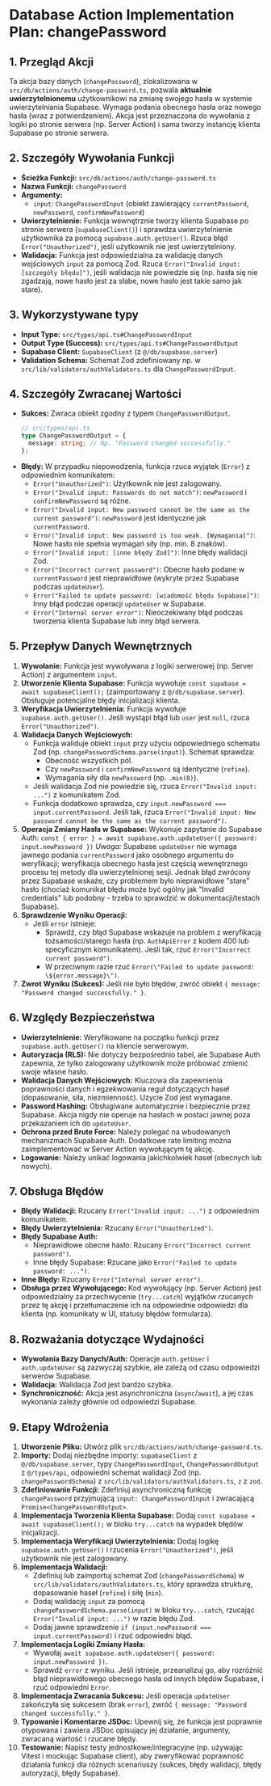 # Database Action Implementation Plan: changePassword

## 1. Przegląd Akcji

Ta akcja bazy danych (`changePassword`), zlokalizowana w `src/db/actions/auth/change-password.ts`, pozwala **aktualnie uwierzytelnionemu** użytkownikowi na zmianę swojego hasła w systemie uwierzytelniania Supabase. Wymaga podania obecnego hasła oraz nowego hasła (wraz z potwierdzeniem). Akcja jest przeznaczona do wywołania z logiki po stronie serwera (np. Server Action) i sama tworzy instancję klienta Supabase po stronie serwera.

## 2. Szczegóły Wywołania Funkcji

- **Ścieżka Funkcji:** `src/db/actions/auth/change-password.ts`
- **Nazwa Funkcji:** `changePassword`
- **Argumenty:**
  - `input`: `ChangePasswordInput` (obiekt zawierający `currentPassword`, `newPassword`, `confirmNewPassword`)
- **Uwierzytelnienie:** Funkcja wewnętrznie tworzy klienta Supabase po stronie serwera (`supabaseClient()`) i sprawdza uwierzytelnienie użytkownika za pomocą `supabase.auth.getUser()`. Rzuca błąd `Error("Unauthorized")`, jeśli użytkownik nie jest uwierzytelniony.
- **Walidacja:** Funkcja jest odpowiedzialna za walidację danych wejściowych `input` za pomocą Zod. Rzuca `Error("Invalid input: [szczegóły błędu]")`, jeśli walidacja nie powiedzie się (np. hasła się nie zgadzają, nowe hasło jest za słabe, nowe hasło jest takie samo jak stare).

## 3. Wykorzystywane typy

- **Input Type:** `src/types/api.ts#ChangePasswordInput`
- **Output Type (Success):** `src/types/api.ts#ChangePasswordOutput`
- **Supabase Client:** `SupabaseClient` (z `@/db/supabase.server`)
- **Validation Schema:** Schemat Zod zdefiniowany np. w `src/lib/validators/authValidators.ts` dla `ChangePasswordInput`.

## 4. Szczegóły Zwracanej Wartości

- **Sukces:** Zwraca obiekt zgodny z typem `ChangePasswordOutput`.
  ```typescript
  // src/types/api.ts
  type ChangePasswordOutput = {
    message: string; // Np. "Password changed successfully."
  };
  ```
- **Błędy:** W przypadku niepowodzenia, funkcja rzuca wyjątek (`Error`) z odpowiednim komunikatem:
  - `Error("Unauthorized")`: Użytkownik nie jest zalogowany.
  - `Error("Invalid input: Passwords do not match")`: `newPassword` i `confirmNewPassword` są różne.
  - `Error("Invalid input: New password cannot be the same as the current password")`: `newPassword` jest identyczne jak `currentPassword`.
  - `Error("Invalid input: New password is too weak. [Wymagania]")`: Nowe hasło nie spełnia wymagań siły (np. min. 8 znaków).
  - `Error("Invalid input: [inne błędy Zod]")`: Inne błędy walidacji Zod.
  - `Error("Incorrect current password")`: Obecne hasło podane w `currentPassword` jest nieprawidłowe (wykryte przez Supabase podczas `updateUser`).
  - `Error("Failed to update password: [wiadomość błędu Supabase]")`: Inny błąd podczas operacji `updateUser` w Supabase.
  - `Error("Internal server error")`: Nieoczekiwany błąd podczas tworzenia klienta Supabase lub inny błąd serwera.

## 5. Przepływ Danych Wewnętrznych

1.  **Wywołanie:** Funkcja jest wywoływana z logiki serwerowej (np. Server Action) z argumentem `input`.
2.  **Utworzenie Klienta Supabase:** Funkcja wywołuje `const supabase = await supabaseClient();` (zaimportowany z `@/db/supabase.server`). Obsługuje potencjalne błędy inicjalizacji klienta.
3.  **Weryfikacja Uwierzytelnienia:** Funkcja wywołuje `supabase.auth.getUser()`. Jeśli wystąpi błąd lub `user` jest `null`, rzuca `Error("Unauthorized")`.
4.  **Walidacja Danych Wejściowych:**
    - Funkcja waliduje obiekt `input` przy użyciu odpowiedniego schematu Zod (np. `changePasswordSchema.parse(input)`). Schemat sprawdza:
      - Obecność wszystkich pól.
      - Czy `newPassword` i `confirmNewPassword` są identyczne (`refine`).
      - Wymagania siły dla `newPassword` (np. `.min(8)`).
    - Jeśli walidacja Zod nie powiedzie się, rzuca `Error("Invalid input: ...")` z komunikatem Zod.
    - Funkcja dodatkowo sprawdza, czy `input.newPassword === input.currentPassword`. Jeśli tak, rzuca `Error("Invalid input: New password cannot be the same as the current password")`.
5.  **Operacja Zmiany Hasła w Supabase:** Wykonuje zapytanie do Supabase Auth:
    `const { error } = await supabase.auth.updateUser({ password: input.newPassword })`
    _Uwaga:_ Supabase `updateUser` nie wymaga jawnego podania `currentPassword` jako osobnego argumentu do weryfikacji; weryfikacja obecnego hasła jest częścią wewnętrznego procesu tej metody dla uwierzytelnionej sesji. Jednak błąd zwrócony przez Supabase wskaże, czy problemem było nieprawidłowe "stare" hasło (chociaż komunikat błędu może być ogólny jak "Invalid credentials" lub podobny - trzeba to sprawdzić w dokumentacji/testach Supabase).
6.  **Sprawdzenie Wyniku Operacji:**
    - Jeśli `error` istnieje:
      - Sprawdź, czy błąd Supabase wskazuje na problem z weryfikacją tożsamości/starego hasła (np. `AuthApiError` z kodem 400 lub specyficznym komunikatem). Jeśli tak, rzuć `Error("Incorrect current password")`.
      - W przeciwnym razie rzuć `Error(\"Failed to update password: \${error.message}\")`.
7.  **Zwrot Wyniku (Sukces):** Jeśli nie było błędów, zwróć obiekt `{ message: "Password changed successfully." }`.

## 6. Względy Bezpieczeństwa

- **Uwierzytelnienie:** Weryfikowane na początku funkcji przez `supabase.auth.getUser()` na kliencie serwerowym.
- **Autoryzacja (RLS):** Nie dotyczy bezpośrednio tabel, ale Supabase Auth zapewnia, że tylko zalogowany użytkownik może próbować zmienić swoje własne hasło.
- **Walidacja Danych Wejściowych:** Kluczowa dla zapewnienia poprawności danych i egzekwowania reguł dotyczących haseł (dopasowanie, siła, niezmienność). Użycie Zod jest wymagane.
- **Password Hashing:** Obsługiwane automatycznie i bezpiecznie przez Supabase. Akcja nigdy nie operuje na hasłach w postaci jawnej poza przekazaniem ich do `updateUser`.
- **Ochrona przed Brute Force:** Należy polegać na wbudowanych mechanizmach Supabase Auth. Dodatkowe rate limiting można zaimplementować w Server Action wywołującym tę akcję.
- **Logowanie:** Należy unikać logowania jakichkolwiek haseł (obecnych lub nowych).

## 7. Obsługa Błędów

- **Błędy Walidacji:** Rzucany `Error("Invalid input: ...")` z odpowiednim komunikatem.
- **Błędy Uwierzytelnienia:** Rzucany `Error("Unauthorized")`.
- **Błędy Supabase Auth:**
  - Nieprawidłowe obecne hasło: Rzucany `Error("Incorrect current password")`.
  - Inne błędy Supabase: Rzucane jako `Error("Failed to update password: ...")`.
- **Inne Błędy:** Rzucany `Error("Internal server error")`.
- **Obsługa przez Wywołującego:** Kod wywołujący (np. Server Action) jest odpowiedzialny za przechwycenie (`try...catch`) wyjątków rzucanych przez tę akcję i przetłumaczenie ich na odpowiednie odpowiedzi dla klienta (np. komunikaty w UI, statusy błędów formularza).

## 8. Rozważania dotyczące Wydajności

- **Wywołania Bazy Danych/Auth:** Operacje `auth.getUser` i `auth.updateUser` są zazwyczaj szybkie, ale zależą od czasu odpowiedzi serwerów Supabase.
- **Walidacja:** Walidacja Zod jest bardzo szybka.
- **Synchroniczność:** Akcja jest asynchroniczna (`async`/`await`), a jej czas wykonania zależy głównie od odpowiedzi Supabase.

## 9. Etapy Wdrożenia

1.  **Utworzenie Pliku:** Utwórz plik `src/db/actions/auth/change-password.ts`.
2.  **Importy:** Dodaj niezbędne importy: `supabaseClient` z `@/db/supabase.server`, typy `ChangePasswordInput`, `ChangePasswordOutput` z `@/types/api`, odpowiedni schemat walidacji Zod (np. `changePasswordSchema`) z `src/lib/validators/authValidators.ts`, `z` z `zod`.
3.  **Zdefiniowanie Funkcji:** Zdefiniuj asynchroniczną funkcję `changePassword` przyjmującą `input: ChangePasswordInput` i zwracającą `Promise<ChangePasswordOutput>`.
4.  **Implementacja Tworzenia Klienta Supabase:** Dodaj `const supabase = await supabaseClient();` w bloku `try...catch` na wypadek błędów inicjalizacji.
5.  **Implementacja Weryfikacji Uwierzytelnienia:** Dodaj logikę `supabase.auth.getUser()` i rzucenia `Error("Unauthorized")`, jeśli użytkownik nie jest zalogowany.
6.  **Implementacja Walidacji:**
    - Zdefiniuj lub zaimportuj schemat Zod (`changePasswordSchema`) w `src/lib/validators/authValidators.ts`, który sprawdza strukturę, dopasowanie haseł (`refine`) i siłę (`min`).
    - Dodaj walidację `input` za pomocą `changePasswordSchema.parse(input)` w bloku `try...catch`, rzucając `Error("Invalid input: ...")` w razie błędu Zod.
    - Dodaj jawne sprawdzenie `if (input.newPassword === input.currentPassword)` i rzuć odpowiedni błąd.
7.  **Implementacja Logiki Zmiany Hasła:**
    - Wywołaj `await supabase.auth.updateUser({ password: input.newPassword })`.
    - Sprawdź `error` z wyniku. Jeśli istnieje, przeanalizuj go, aby rozróżnić błąd nieprawidłowego obecnego hasła od innych błędów Supabase, i rzuć odpowiedni `Error`.
8.  **Implementacja Zwracania Sukcesu:** Jeśli operacja `updateUser` zakończyła się sukcesem (brak `error`), zwróć `{ message: "Password changed successfully." }`.
9.  **Typowanie i Komentarze JSDoc:** Upewnij się, że funkcja jest poprawnie otypowana i zawiera JSDoc opisujący jej działanie, argumenty, zwracaną wartość i rzucane błędy.
10. **Testowanie:** Napisz testy jednostkowe/integracyjne (np. używając Vitest i mockując Supabase client), aby zweryfikować poprawność działania funkcji dla różnych scenariuszy (sukces, błędy walidacji, błędy autoryzacji, błędy Supabase).
